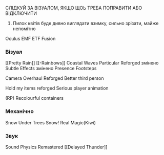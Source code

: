 
СЛІДКУЙ ЗА ВІЗУАЛОМ, ЯКЩО ЩОЬ ТРЕБА ПОПРАВИТИ АБО ВІДКЛЮЧИТИ
1) Пилок квітів буде дивно виглядати взимку, сильно зрізати, майже непомітно

Oculus
EMF
ETF
Fusion
### Візуал
[[Pretty Rain]]
[[-Rainbows]]
Coastal Waves
Particular Reforged змінено
Subtle Effects змінено
Presence Footsteps

Camera Overhaul Reforged
Better third person

Hold my items reforged
Serious player animation

(RP) Recolourful containers
### Механічно
Snow Under Trees
Snow! Real Magic(Kiwi)
### Звук
Sound Physics Remastered
[[Delayed Thunder]]